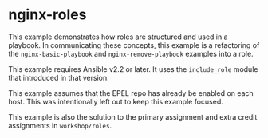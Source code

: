 # nginx-roles

This example demonstrates how roles are structured and used in a playbook. In communicating these concepts, this example is a refactoring of the `nginx-basic-playbook` and `nginx-remove-playbook` examples into a role. 

This example requires Ansible v2.2 or later. It uses the `include_role` module that introduced in that version.

This example assumes that the EPEL repo has already be enabled on each host. This was intentionally left out to keep this example focused.

This example is also the solution to the primary assignment and extra credit assignments in `workshop/roles`. 






